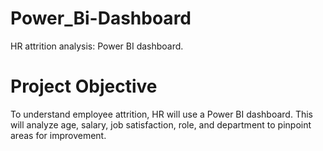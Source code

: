 # Power_Bi-Dashboard
HR attrition analysis: Power BI dashboard. 
# Project Objective
To understand employee attrition, HR will use a Power BI dashboard. This will analyze age, salary, job satisfaction, role, and department to pinpoint areas for improvement.
